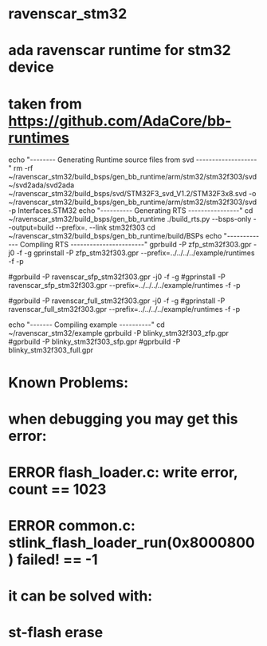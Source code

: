 # ravenscar_stm32
# ada ravenscar runtime for stm32 device
# taken from https://github.com/AdaCore/bb-runtimes
echo "-------- Generating Runtime source files from svd -------------------"
rm -rf   ~/ravenscar_stm32/build_bsps/gen_bb_runtime/arm/stm32/stm32f303/svd
~/svd2ada/svd2ada ~/ravenscar_stm32/build_bsps/svd/STM32F3_svd_V1.2/STM32F3x8.svd -o ~/ravenscar_stm32/build_bsps/gen_bb_runtime/arm/stm32/stm32f303/svd -p Interfaces.STM32
echo "---------- Generating RTS ----------------"
cd  ~/ravenscar_stm32/build_bsps/gen_bb_runtime
./build_rts.py --bsps-only --output=build --prefix=. --link stm32f303
cd ~/ravenscar_stm32/build_bsps/gen_bb_runtime/build/BSPs
echo "------------- Compiling RTS -----------------------"
gprbuild   -P zfp_stm32f303.gpr   -j0 -f -g
gprinstall -P zfp_stm32f303.gpr --prefix=../../../../example/runtimes -f -p 

#gprbuild   -P ravenscar_sfp_stm32f303.gpr   -j0 -f -g
#gprinstall -P ravenscar_sfp_stm32f303.gpr --prefix=../../../../example/runtimes -f -p

#gprbuild   -P ravenscar_full_stm32f303.gpr   -j0 -f -g
#gprinstall -P ravenscar_full_stm32f303.gpr --prefix=../../../../example/runtimes -f -p

echo "------- Compiling example ----------"
cd ~/ravenscar_stm32/example
gprbuild   -P blinky_stm32f303_zfp.gpr
#gprbuild   -P blinky_stm32f303_sfp.gpr
#gprbuild   -P blinky_stm32f303_full.gpr


# Known Problems:
# when debugging you may get this error:
# ERROR flash_loader.c: write error, count == 1023
# ERROR common.c: stlink_flash_loader_run(0x8000800) failed! == -1
# it can be solved with:
# st-flash erase
